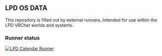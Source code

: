 ## LPD OS DATA
This repository is filled out by external runners. Intended for use within the LPD VRChat worlds and systems.

### Runner status
[![LPD Calendar Runner](https://github.com/pesky12/LPD-Runners/actions/workflows/calendarRunner.yml/badge.svg)](https://github.com/pesky12/LPD-Runners/actions/workflows/calendarRunner.yml)
